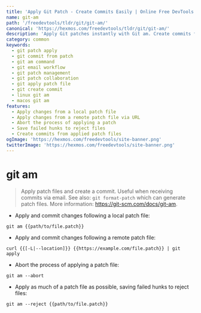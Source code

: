 ```yaml
---
title: 'Apply Git Patch - Create Commits Easily | Online Free DevTools by Hexmos'
name: git-am
path: '/freedevtools/tldr/git/git-am/'
canonical: 'https://hexmos.com/freedevtools/tldr/git/git-am/'
description: 'Apply Git patches instantly with Git am. Create commits from patch files, useful for email-based workflows and collaboration. Free online tool, no registration required.'
category: common
keywords:
  - git patch apply
  - git commit from patch
  - git am command
  - git email workflow
  - git patch management
  - git patch collaboration
  - git apply patch file
  - git create commit
  - linux git am
  - macos git am
features:
  - Apply changes from a local patch file
  - Apply changes from a remote patch file via URL
  - Abort the process of applying a patch
  - Save failed hunks to reject files
  - Create commits from applied patch files
ogImage: 'https://hexmos.com/freedevtools/site-banner.png'
twitterImage: 'https://hexmos.com/freedevtools/site-banner.png'
---
```


# git am

> Apply patch files and create a commit. Useful when receiving commits via email.
> See also: `git format-patch` which can generate patch files.
> More information: <https://git-scm.com/docs/git-am>.

- Apply and commit changes following a local patch file:

`git am {{path/to/file.patch}}`

- Apply and commit changes following a remote patch file:

`curl {{[-L|--location]}} {{https://example.com/file.patch}} | git apply`

- Abort the process of applying a patch file:

`git am --abort`

- Apply as much of a patch file as possible, saving failed hunks to reject files:

`git am --reject {{path/to/file.patch}}`

